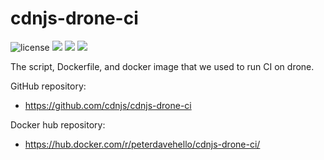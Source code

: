 cdnjs-drone-ci
==============

![license](https://img.shields.io/badge/license-GPLv3.0-brightgreen.svg?style=flat)
![](https://img.shields.io/docker/pulls/peterdavehello/cdnjs-drone-ci.svg)
![](https://images.microbadger.com/badges/image/peterdavehello/cdnjs-drone-ci.svg)
![](https://images.microbadger.com/badges/version/peterdavehello/cdnjs-drone-ci.svg)

The script, Dockerfile, and docker image that we used to run CI on drone.

GitHub repository:
 - https://github.com/cdnjs/cdnjs-drone-ci

Docker hub repository:
 - https://hub.docker.com/r/peterdavehello/cdnjs-drone-ci/
